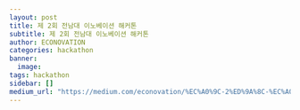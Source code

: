 ```yaml
---
layout: post
title: 제 2회 전남대 이노베이션 해커톤
subtitle: 제 2회 전남대 이노베이션 해커톤
author: ECONOVATION
categories: hackathon
banner:
  image:
tags: hackathon
sidebar: []
medium_url: "https://medium.com/econovation/%EC%A0%9C-2%ED%9A%8C-%EC%A0%84%EB%82%A8%EB%8C%80%ED%95%99%EA%B5%90-%EC%9D%B4%EB%85%B8%EB%B2%A0%EC%9D%B4%EC%85%98-%ED%95%B4%EC%BB%A4%ED%86%A4-10796cde962b"
---
```

